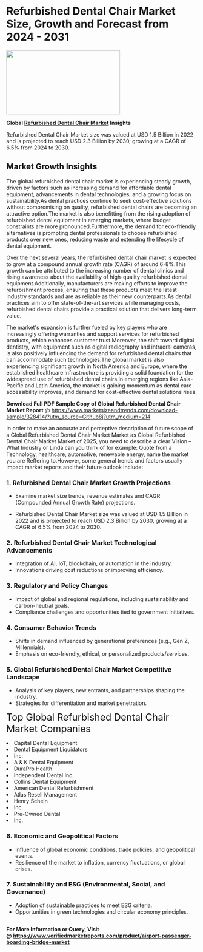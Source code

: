 <H1>Refurbished Dental Chair Market Size, Growth and Forecast from 2024 - 2031</H1><img class="aligncenter size-medium wp-image-584254" src="https://thirdeyenews.in/wp-content/uploads/2024/09/Global-Market-Research-300x168.jpeg" alt="" width="300" height="168" /><p><strong>Global&nbsp;<a href="https://www.marketsizeandtrends.com/download-sample/328414/?utm_source=Github8j?utm_medium=214">Refurbished Dental Chair Market</a> Insights</strong></p><p>Refurbished Dental Chair Market size was valued at USD 1.5 Billion in 2022 and is projected to reach USD 2.3 Billion by 2030, growing at a CAGR of 6.5% from 2024 to 2030.</p><p><h2>Market Growth Insights</h2> <p>The global refurbished dental chair market is experiencing steady growth, driven by factors such as increasing demand for affordable dental equipment, advancements in dental technologies, and a growing focus on sustainability.As dental practices continue to seek cost-effective solutions without compromising on quality, refurbished dental chairs are becoming an attractive option.The market is also benefitting from the rising adoption of refurbished dental equipment in emerging markets, where budget constraints are more pronounced.Furthermore, the demand for eco-friendly alternatives is prompting dental professionals to choose refurbished products over new ones, reducing waste and extending the lifecycle of dental equipment.</p> <p>Over the next several years, the refurbished dental chair market is expected to grow at a compound annual growth rate (CAGR) of around 6-8%.This growth can be attributed to the increasing number of dental clinics and rising awareness about the availability of high-quality refurbished dental equipment.Additionally, manufacturers are making efforts to improve the refurbishment process, ensuring that these products meet the latest industry standards and are as reliable as their new counterparts.As dental practices aim to offer state-of-the-art services while managing costs, refurbished dental chairs provide a practical solution that delivers long-term value.</p> <p>The market's expansion is further fueled by key players who are increasingly offering warranties and support services for refurbished products, which enhances customer trust.Moreover, the shift toward digital dentistry, with equipment such as digital radiography and intraoral cameras, is also positively influencing the demand for refurbished dental chairs that can accommodate such technologies.The global market is also experiencing significant growth in North America and Europe, where the established healthcare infrastructure is providing a solid foundation for the widespread use of refurbished dental chairs.In emerging regions like Asia-Pacific and Latin America, the market is gaining momentum as dental care accessibility improves, and demand for cost-effective dental solutions rises.</p> <p><span class=""><strong>Download Full PDF Sample Copy of Global Refurbished Dental Chair Market Report</strong> @ <a href="https://www.marketsizeandtrends.com/download-sample/328414/?utm_source=Github8j?utm_medium=214" target="_blank">https://www.marketsizeandtrends.com/download-sample/328414/?utm_source=Github8j?utm_medium=214</a></span></p><p>In order to make an accurate and perceptive description of future scope of a Global&nbsp;Refurbished Dental Chair Market Market as Global&nbsp;Refurbished Dental Chair Market Market of 2025, you need to describe a clear Vision &ndash; What Industry or Linda can you think of for example: Quote from a Technology, healthcare, automotive, renewable energy, name the market you are Reffering to.However, some general trends and factors usually impact market reports and their future outlook include:</p><h3>1.&nbsp;<strong>Refurbished Dental Chair Market Growth Projections</strong></h3><ul><li>Examine market size trends, revenue estimates and CAGR (Compounded Annual Growth Rate) projections.</li><li><p>Refurbished Dental Chair Market size was valued at USD 1.5 Billion in 2022 and is projected to reach USD 2.3 Billion by 2030, growing at a CAGR of 6.5% from 2024 to 2030.</p></li></ul><h3>2.&nbsp;<strong>Refurbished Dental Chair Market Technological Advancements</strong></h3><ul><li>Integration of AI, IoT, blockchain, or automation in the industry.</li><li>Innovations driving cost reductions or improving efficiency.</li></ul><h3>3.&nbsp;<strong>Regulatory and Policy Changes</strong></h3><ul><li>Impact of global and regional regulations, including sustainability and carbon-neutral goals.</li><li>Compliance challenges and opportunities tied to government initiatives.</li></ul><h3>4.&nbsp;<strong>Consumer Behavior Trends</strong></h3><ul><li>Shifts in demand influenced by generational preferences (e.g., Gen Z, Millennials).</li><li>Emphasis on eco-friendly, ethical, or personalized products/services.</li></ul><h3>5.&nbsp;<strong>Global Refurbished Dental Chair Market Competitive Landscape</strong></h3><ul><li>Analysis of key players, new entrants, and partnerships shaping the industry.</li><li>Strategies for differentiation and market penetration.</li></ul><p data-pm-slice="1 1 []"><span style="color: inherit; font-family: inherit; font-size: 25px;">Top Global Refurbished Dental Chair Market Companies</span></p><div class="" data-test-id=""><p><li>Capital Dental Equipment</li><li> Dental Equipment Liquidators</li><li> Inc.</li><li> A & K Dental Equipment</li><li> DuraPro Health</li><li> Independent Dental Inc.</li><li> Collins Dental Equipment</li><li> American Dental Refurbishment</li><li> Atlas Resell Management</li><li> Henry Schein</li><li> Inc.</li><li> Pre-Owned Dental</li><li> Inc.</li></p></div><h3>6.&nbsp;<strong>Economic and Geopolitical Factors</strong></h3><ul><li>Influence of global economic conditions, trade policies, and geopolitical events.</li><li>Resilience of the market to inflation, currency fluctuations, or global crises.</li></ul><h3>7.&nbsp;<strong>Sustainability and ESG (Environmental, Social, and Governance)</strong></h3><ul><li>Adoption of sustainable practices to meet ESG criteria.</li><li>Opportunities in green technologies and circular economy principles.</li></ul><h2><strong style="font-size: 14px;">For More Information or Query, Visit @&nbsp;</strong><a style="background-color: #ffffff; font-size: 14px;" href="https://www.marketsizeandtrends.com/report/refurbished-dental-chair-market/" target="_blank">https://www.verifiedmarketreports.com/product/airport-passenger-boarding-bridge-market</a></h2>